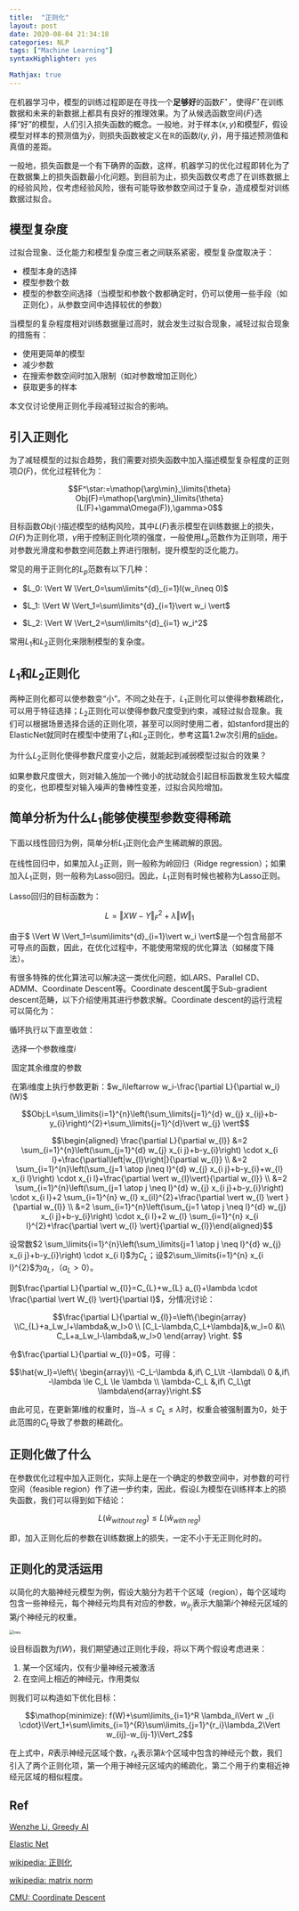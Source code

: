 ```yaml
---
title:  "正则化"
layout: post
date: 2020-08-04 21:34:18
categories: NLP
tags: ["Machine Learning"]
syntaxHighlighter: yes

Mathjax: true
---
```


在机器学习中，模型的训练过程即是在寻找一个**足够好**的函数$F^{\star}$，使得$F^{\star}$在训练数据和未来的新数据上都具有良好的推理效果。为了从候选函数空间$\{F\}$选择“好”的模型，人们引入损失函数的概念。一般地，对于样本$(x, y)$和模型$F$，假设模型对样本的预测值为$\hat{y}$，则损失函数被定义在$\mathbb{R}$的函数$l(y, \hat{y})$，用于描述预测值和真值的差距。

一般地，损失函数是一个有下确界的函数，这样，机器学习的优化过程即转化为了在数据集上的损失函数最小化问题。到目前为止，损失函数仅考虑了在训练数据上的经验风险，仅考虑经验风险，很有可能导致参数空间过于复杂，造成模型对训练数据过拟合。

## 模型复杂度

过拟合现象、泛化能力和模型复杂度三者之间联系紧密，模型复杂度取决于：

- 模型本身的选择
- 模型参数个数
- 模型的参数空间选择（当模型和参数个数都确定时，仍可以使用一些手段（如正则化），从参数空间中选择较优的参数）

当模型的复杂程度相对训练数据量过高时，就会发生过拟合现象，减轻过拟合现象的措施有：

- 使用更简单的模型
- 减少参数
- 在搜索参数空间时加入限制（如对参数增加正则化）
- 获取更多的样本

本文仅讨论使用正则化手段减轻过拟合的影响。

## 引入正则化

为了减轻模型的过拟合趋势，我们需要对损失函数中加入描述模型复杂程度的正则项$\Omega(F)$，优化过程转化为：

$$F^\star:=\mathop{\arg\min}_\limits{\theta} Obj(F)=\mathop{\arg\min}_\limits{\theta}(L(F)+\gamma\Omega(F)),\gamma>0$$

目标函数$Obj(\cdot)$描述模型的结构风险，其中$L(F)$表示模型在训练数据上的损失，$\Omega(F)$为正则化项，$\gamma$用于控制正则化项的强度，一般使用$L_p$范数作为正则项，用于对参数光滑度和参数空间范数上界进行限制，提升模型的泛化能力。

常见的用于正则化的$L_p$范数有以下几种：

- $L_0: \Vert W \Vert_0=\sum\limits^{d}_{i=1}I(w_i\neq 0)$

- $L_1: \Vert W \Vert_1=\sum\limits^{d}_{i=1}\vert w_i \vert$
- $L_2: \Vert W \Vert_2=\sum\limits^{d}_{i=1} w_i^2$

常用$L_1$和$L_2$正则化来限制模型的复杂度。

## $L_1$和$L_2$正则化

两种正则化都可以使参数变“小”。不同之处在于，$L_1$正则化可以使得参数稀疏化，可以用于特征选择；$L_2$正则化可以使得参数尺度受到约束，减轻过拟合现象。我们可以根据场景选择合适的正则化项，甚至可以同时使用二者，如stanford提出的ElasticNet就同时在模型中使用了$L_1$和$L_2$正则化，参考这篇1.2w次引用的[slide](https://web.stanford.edu/~hastie/TALKS/enet_talk.pdf)。

为什么$L_2$正则化使得参数尺度变小之后，就能起到减弱模型过拟合的效果？

如果参数尺度很大，则对输入施加一个微小的扰动就会引起目标函数发生较大幅度的变化，也即模型对输入噪声的鲁棒性变差，过拟合风险增加。

## 简单分析为什么$L_1$能够使模型参数变得稀疏

下面以线性回归为例，简单分析$L_1$正则化会产生稀疏解的原因。

在线性回归中，如果加入$L_2$正则，则一般称为岭回归（Ridge regression）；如果加入$L_1$正则，则一般称为Lasso回归。因此，$L_1$正则有时候也被称为Lasso正则。

Lasso回归的目标函数为：

$$L=\Vert XW-Y \Vert_F^2 + \lambda\Vert W \Vert_1$$

由于$ \Vert W \Vert_1=\sum\limits^{d}_{i=1}\vert w_i \vert$是一个包含局部不可导点的函数，因此，在优化过程中，不能使用常规的优化算法（如梯度下降法）。

有很多特殊的优化算法可以解决这一类优化问题，如LARS、Parallel CD、ADMM、Coordinate Descent等。Coordinate descent属于Sub-gradient descent范畴，以下介绍使用其进行参数求解。Coordinate descent的运行流程可以简化为：

循环执行以下直至收敛：

​        选择一个参数维度$i$

​        固定其余维度的参数

​        在第$i$维度上执行参数更新：$w_i\leftarrow w_i-\frac{\partial L}{\partial w_i}(W)$

$$Obj:L=\sum_\limits{i=1}^{n}\left(\sum_\limits{j=1}^{d} w_{j} x_{ij}+b-y_{i}\right)^{2}+\sum_\limits{j=1}^{d}\vert w_{j} \vert$$

$$\begin{aligned} \frac{\partial L}{\partial w_{l}} &=2 \sum_{i=1}^{n}\left(\sum_{j=1}^{d} w_{j} x_{i j}+b-y_{i}\right) \cdot x_{i l}+\frac{\partial\left|w_{l}\right|}{\partial w_{l}} \\ &=2 \sum_{i=1}^{n}\left(\sum_{j=1 \atop j\neq l}^{d} w_{j} x_{i j}+b-y_{i}+w_{l} x_{i l}\right) \cdot x_{i l}+\frac{\partial \vert w_{l}\vert}{\partial w_{l}} \\ &=2 \sum_{i=1}^{n}\left(\sum_{j=1 \atop j \neq l}^{d} w_{j} x_{i j}+b-y_{i}\right) \cdot x_{i l}+2 \sum_{i=1}^{n} w_{l} x_{il}^{2}+\frac{\partial \vert w_{l} \vert }{\partial w_{l}} \\ &=2 \sum_{i=1}^{n}\left(\sum_{j=1 \atop j \neq l}^{d} w_{j} x_{i j}+b-y_{i}\right) \cdot x_{i l}+2 w_{l} \sum_{i=1}^{n} x_{i l}^{2}+\frac{\partial \vert w_{l} \vert}{\partial w_{l}}\end{aligned}$$

设常数$2 \sum_\limits{i=1}^{n}\left(\sum_\limits{j=1 \atop j \neq l}^{d} w_{j} x_{i j}+b-y_{i}\right) \cdot x_{i l}$为$C_L$；设$2\sum_\limits{i=1}^{n} x_{i l}^{2}$为$a_L$，（$a_L \gt 0$）。

则$\frac{\partial L}{\partial w_{l}}=C_{L}+w_{L} a_{l}+\lambda \cdot \frac{\partial \vert W_{l} \vert}{\partial l}$，分情况讨论：

$$\frac{\partial L}{\partial w_{l}}=\left\{\begin{array} \\C_{L}+a_Lw_l+\lambda&,w_l>0   \\ [C_L-\lambda,C_L+\lambda]&,w_l=0 &\\ C_L+a_Lw_l-\lambda&,w_l>0                  \end{array}   \right.  $$

令$\frac{\partial L}{\partial w_{l}}=0$，可得：

$$\hat{w_l}=\left\{ \begin{array}\\ -C_L-\lambda &,if\ C_L\lt -\lambda\\ 0 &,if\ -\lambda \le C_L \le \lambda \\ \lambda-C_L &,if\ C_L\gt \lambda\end{array}\right.$$

由此可见，在更新第$l$维的权重时，当$-\lambda \le C_L \le \lambda$时，权重会被强制置为0，处于此范围的$C_L$导致了参数的稀疏化。

## 正则化做了什么

在参数优化过程中加入正则化，实际上是在一个确定的参数空间中，对参数的可行空间（feasible region）作了进一步约束，因此，假设$L$为模型在训练样本上的损失函数，我们可以得到如下结论：

$$L(\hat{w}_{without\ reg}) \leq L(\hat{w}_{with\ reg})$$

即，加入正则化后的参数在训练数据上的损失，一定不小于无正则化时的。

## 正则化的灵活运用

以简化的大脑神经元模型为例，假设大脑分为若干个区域（region），每个区域均包含一些神经元，每个神经元均具有对应的参数，$w_{ir_j}$表示大脑第$i$个神经元区域的第$j$个神经元的权重。

<img src="http://shihanmax.top/20201013230655_vEOXrf_%E6%88%AA%E5%B1%8F2020-10-13%2023.06.38.jpeg" alt="neu" style="zoom:50%;" />

设目标函数为$f(W)$，我们期望通过正则化手段，将以下两个假设考虑进来：

1. 某一个区域内，仅有少量神经元被激活
2. 在空间上相近的神经元，作用类似

则我们可以构造如下优化目标：

$$\mathop{minimize}: f(W)+\sum\limits_{i=1}^R \lambda_i\Vert w
_{i \cdot}\Vert_1+\sum\limits_{i=1}^{R}\sum\limits_{j=1}^{r_i}\lambda_2\Vert w_{ij}-w_{ij-1}\Vert_2$$

在上式中，$R$表示神经元区域个数，$r_k$表示第$k$个区域中包含的神经元个数，我们引入了两个正则化项，第一个用于神经元区域内的稀疏化，第二个用于约束相近神经元区域的相似程度。



## Ref

[Wenzhe Li, Greedy AI](https://www.greedyai.com)

[Elastic Net](https://web.stanford.edu/~hastie/TALKS/enet_talk.pdf)

[wikipedia: 正则化](https://zh.wikipedia.org/wiki/正则化_(数学))

[wikipedia: matrix norm](https://en.wikipedia.org/wiki/Matrix_norm)

[CMU: Coordinate Descent](https://www.cs.cmu.edu/~ggordon/10725-F12/slides/25-coord-desc.pdf)

